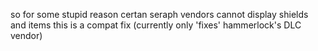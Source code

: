 so for some stupid reason certan seraph vendors cannot display shields and items
this is a compat fix (currently only 'fixes' hammerlock's DLC vendor)